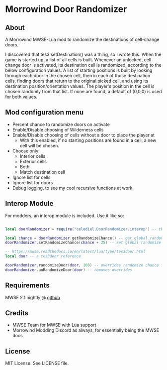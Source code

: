 # Morrowind Door Randomizer #

## About ##

A Morrowind MWSE-Lua mod to randomize the destinations of cell-change doors. 

I discovered that tes3.setDestination() was a thing, so I wrote this. When
the game is started up, a list of all cells is built. Whenever an unlocked,
cell-change door is activated, its destination cell is randomized, according
to the below configuration values. A list of starting positions is built by
looking through each door in the chosen cell, then in each of those
destination cells, finding doors that return to the original picked cell, and
using its destination position/orientation values. The player's position in
the cell is chosen randomly from that list. If none are found, a default of
(0,0,0) is used for both values.

## Mod configuration menu ##

* Percent chance to randomize doors on activate
* Enable/Disable choosing of Wilderness cells
* Enable/Disable choosing of cells without a door to place the player at
    * With this enabled, if no starting positions are found in a cell, a new
    cell will be chosen.
* Choose only:
    * Interior cells
    * Exterior cells
    * Both
    * Match destination cell
* Ignore list for cells
* Ignore list for doors
* Debug logging, to see my cool recursive functions at work

## Interop Module ##

For modders, an interop module is included. Use it like so:

```Lua

local doorRandomizer = require("celediel.DoorRandomizer.interop") -- the module

local chance = doorRandomizer.getRandomizeChance() -- get global randomize chance
doorRandomizer.setRandomizeChance(chance + 25) -- set global randomize chance

-- https://mwse.readthedocs.io/en/latest/lua/type/tes3door.html
local door -- a tes3door reference

doorRandomizer.randomizeDoor(door, 100) -- overrides randomize chance for this one door
doorRandomizer.unRandomizeDoor(door) -- removes overrides
```

## Requirements ##
MWSE 2.1 nightly @ [github](https://github.com/MWSE/MWSE)

## Credits ##

* MWSE Team for MWSE with Lua support
* Morrowind Modding Discord as always, for essentially being the MWSE docs

## License ##

MIT License. See LICENSE file.
